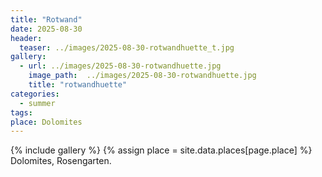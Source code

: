 ```yaml
---
title: "Rotwand"
date: 2025-08-30
header:
  teaser: ../images/2025-08-30-rotwandhuette_t.jpg
gallery:
  - url: ../images/2025-08-30-rotwandhuette.jpg
    image_path:  ../images/2025-08-30-rotwandhuette.jpg
    title: "rotwandhuette"
categories:
  - summer
tags:
place: Dolomites
---
```


{% include gallery %}
{% assign place = site.data.places[page.place] %}
Dolomites, Rosengarten.
